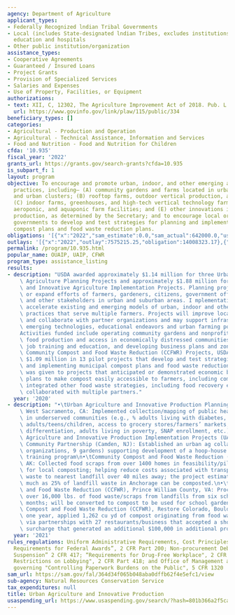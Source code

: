 ```yaml
---
agency: Department of Agriculture
applicant_types:
- Federally Recognized lndian Tribal Governments
- Local (includes State-designated lndian Tribes, excludes institutions of higher
  education and hospitals
- Other public institution/organization
assistance_types:
- Cooperative Agreements
- Guaranteed / Insured Loans
- Project Grants
- Provision of Specialized Services
- Salaries and Expenses
- Use of Property, Facilities, or Equipment
authorizations:
- text: XII, C, 12302, The Agriculture Improvement Act of 2018. Pub. L. 115, 334.
  url: https://www.govinfo.gov/link/plaw/115/public/334
beneficiary_types: []
categories:
- Agricultural - Production and Operation
- Agricultural - Technical Assistance, Information and Services
- Food and Nutrition - Food and Nutrition for Children
cfda: '10.935'
fiscal_year: '2022'
grants_url: https://grants.gov/search-grants?cfda=10.935
is_subpart_f: 1
layout: program
objective: To encourage and promote urban, indoor, and other emerging agricultural
  practices, including— (A) community gardens and farms located in urban areas, suburbs,
  and urban clusters; (B) rooftop farms, outdoor vertical production, and green walls;
  (C) indoor farms, greenhouses, and high-tech vertical technology farms; (D) hydroponic,
  aeroponic, and aquaponic farm facilities; and (E) other innovations in agricultural
  production, as determined by the Secretary; and to encourage local or municipal
  governments to develop and test strategies for planning and implementing municipal
  compost plans and food waste reduction plans.
obligations: '[{"x":"2022","sam_estimate":0.0,"sam_actual":642000.0,"usa_spending_actual":14096740.82},{"x":"2023","sam_estimate":13685000.0,"sam_actual":0.0,"usa_spending_actual":25422899.61},{"x":"2024","sam_estimate":7500000.0,"sam_actual":0.0,"usa_spending_actual":13826210.48}]'
outlays: '[{"x":"2022","outlay":7575215.25,"obligation":14008323.17},{"x":"2023","outlay":8633849.52,"obligation":25416650.4},{"x":"2024","outlay":969281.63,"obligation":13920877.34}]'
permalink: /program/10.935.html
popular_name: OUAIP, UAIP, CFWR
program_type: assistance_listing
results:
- description: "USDA awarded approximately $1.14 million for three Urban and Innovative\
    \ Agriculture Planning Projects and approximately $1.88 million for seven Urban\
    \ and Innovative Agriculture Implementation Projects. Planning projects initiate\
    \ or expand efforts of farmers, gardeners, citizens, government officials, schools\
    \ and other stakeholders in urban and suburban areas. I mplementation projects\
    \ accelerate existing and emerging models of urban, indoor and other agricultural\
    \ practices that serve multiple farmers. Projects will improve local food access\
    \ and collaborate with partner organizations and may support infrastructure needs,\
    \ emerging technologies, educational endeavors and urban farming policy implementation.\n\
    Activities funded include operating community gardens and nonprofit farms, increasing\
    \ food production and access in economically distressed communities, providing\
    \ job training and education, and developing business plans and zoning. \nThrough\
    \ Community Compost and Food Waste Reduction (CCFWR) Projects, USDA invested approximately\
    \ $1.09 million in 13 pilot projects that develop and test strategies for planning\
    \ and implementing municipal compost plans and food waste reduction. Priority\
    \ was given to projects that anticipated or demonstrated economic benefits, incorporated\
    \ plans to make compost easily accessible to farmers, including community gardeners,\
    \ integrated other food waste strategies, including food recovery efforts, and\
    \ collaborated with multiple partners."
  year: '2020'
- description: "•\tUrban Agriculture and Innovative Production Planning Projects (UAIP-PP),\
    \ West Sacramento, CA: Implemented collection/mapping of public health data points\
    \ in underserved communities (e.g., % adults living with diabetes, % of overweight\
    \ adults/teens/children, access to grocery stores/farmers’ markets, housing cost\
    \ differentiation, adults living in poverty, SNAP enrollment, etc.)\n•\tUrban\
    \ Agriculture and Innovative Production Implementation Projects (UAIP-IP), Parkside\
    \ Community Partnership (Camden, NJ): Established an urban ag collaborative (12\
    \ organizations, 9 gardens) supporting development of a hoop-house network and\
    \ training program\n•\tCommunity Compost and Food Waste Reduction (CCFWR), Anchorage,\
    \ AK: Collected food scraps from over 1400 homes in feasibility/pilot project\
    \ for local composting; helping reduce costs associated with transporting municipal\
    \ waste to nearest landfill over 40 miles away; the project estimates that as\
    \ much as 25% of landfill waste in Anchorage can be composted.\n•\tCommunity Compost\
    \ and Food Waste Reduction (CCFWR), Prince William County, VA: Processed/diverted\
    \ over 16,000 lbs. of food waste/scraps from landfills from six schools in three\
    \ months; will be converted to compost to be used for school gardens. \n•\tCommunity\
    \ Compost and Food Waste Reduction (CCFWR), Restore Colorado, Boulder, CO: In\
    \ one year, applied 1,262 cu yd of compost originating from food waste accessed\
    \ via partnerships with 27 restaurants/business that accepted a short-term 1%\
    \ surcharge that generated an additional $100,000 in additional project funding."
  year: '2021'
rules_regulations: Uniform Administrative Requirements, Cost Principles, and Audit
  Requirements for Federal Awards”, 2 CFR Part 200; Non-procurement Debarment and
  Suspension” 2 CFR 417; “Requirements for Drug-Free Workplace", 2 CFR Part 421; "New
  Restrictions on Lobbying", 2 CFR Part 418; and Office of Management and Budget regulations
  governing "Controlling Paperwork Burdens on the Public", 5 CFR 1320
sam_url: https://sam.gov/fal/364d34f065b048aba0dffb62f4e5efc1/view
sub-agency: Natural Resources Conservation Service
tax_expenditures: null
title: Urban Agriculture and Innovative Production
usaspending_url: https://www.usaspending.gov/search/?hash=801b366a2f5cad9f1af7d6dbb2db9aaf
---
```

